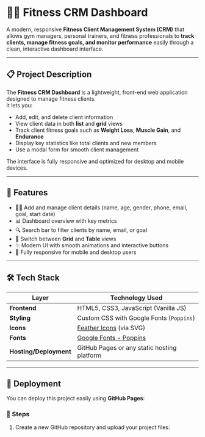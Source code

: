 # 🏋️‍♀️ Fitness CRM Dashboard

A modern, responsive **Fitness Client Management System (CRM)** that allows gym managers, personal trainers, and fitness professionals to **track clients, manage fitness goals, and monitor performance** easily through a clean, interactive dashboard interface.

---

## 📋 Project Description

The **Fitness CRM Dashboard** is a lightweight, front-end web application designed to manage fitness clients.  
It lets you:
- Add, edit, and delete client information  
- View client data in both **list** and **grid** views  
- Track client fitness goals such as **Weight Loss**, **Muscle Gain**, and **Endurance**  
- Display key statistics like total clients and new members  
- Use a modal form for smooth client management

The interface is fully responsive and optimized for desktop and mobile devices.

---

## 🧠 Features

- 🧍‍♂️ Add and manage client details (name, age, gender, phone, email, goal, start date)  
- 📊 Dashboard overview with key metrics  
- 🔍 Search bar to filter clients by name, email, or goal  
- 🔁 Switch between **Grid** and **Table** views  
- ✨ Modern UI with smooth animations and interactive buttons  
- 📱 Fully responsive for mobile and desktop users  

---

## 🛠️ Tech Stack

| Layer | Technology Used |
|-------|------------------|
| **Frontend** | HTML5, CSS3, JavaScript (Vanilla JS) |
| **Styling** | Custom CSS with Google Fonts (`Poppins`) |
| **Icons** | [Feather Icons](https://feathericons.com/) (via SVG) |
| **Fonts** | [Google Fonts - Poppins](https://fonts.google.com/specimen/Poppins) |
| **Hosting/Deployment** | GitHub Pages or any static hosting platform |

---

## 🚀 Deployment

You can deploy this project easily using **GitHub Pages**:

### 🧩 Steps

1. Create a new GitHub repository and upload your project files:
